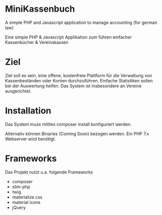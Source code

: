 # MiniKassenbuch
A simple PHP and Javascript application to manage accounting (for german law)

Eine simple PHP &amp; Javascript Applikation zum führen einfacher Kassenbücher &amp; Vereinskassen

# Ziel
Ziel soll es sein, eine offene, kostenfreie Plattform für die Verwaltung von Kassenbeständen oder Konten durchzuführen. Einfache Statistiken sollen bei der Auswertung helfen.
Das System ist insbesondere an Vereine ausgerichtet.

# Installation
Das System muss mittles composer install konfiguriert werden.

Alternativ können Binaries (Coming Soon) bezogen werden. Ein PHP 7.x Webserver wird benötigt.

# Frameworks
Das Projekt nutzt u.a. folgende Frameworks
- composer
- slim-php
- twig
- materialize.css
- material icons
- jQuery

